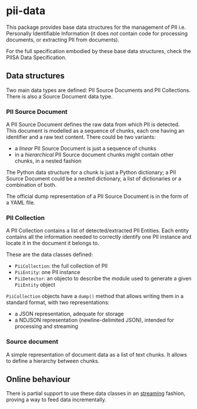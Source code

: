 # pii-data

This package provides base data structures for the management of PII i.e.
Personally Identifiable Information (it does *not* contain code for processing
documents, or extracting PII from documents).

For the full specification embodied by these base data structures, check the
PIISA Data Specification.

## Data structures

Two main data types are defined: PII Source Documents and PII
Collections. There is also a Source Document data type.


### PII Source Document

A PII Source Document defines the raw data from which PII is detected. This
document is modelled as a sequence of chunks, each one having an identifier
and a raw text content. There could be two variants:
 
 - a *linear* PII Source Document is just a sequence of chunks
 - in a *hierarchical* PII Source document chunks might contain other chunks,
   in a nested fashion
   
The Python data structure for a chunk is just a Python dictionary; a PII
Source Document could be a nested dictionary, a list of dictionaries or a
combination of both.

The official dump representation of a PII Source Document is in the form of a
YAML file.


### PII Collection

A PII Collection contains a list of detected/extracted PII Entities. Each
entity contains all the information needed to correctly identify one PII
instance and locate it in the document it belongs to.

These are the data classes defined:
 * `PiiCollection`: the full collection of PII
 * `PiiEntity`: one PII instance
 * `PiiDetector`: an objecto to describe the module used to generate a given
    `PiiEntity` object
	
`PiiCollection` objects have a `dump()` method that allows writing them in a
standard format, with two representations:
 * a JSON representation, adequate for storage
 * a NDJSON representation (newline-delimited JSON), intended for processing
   and streaming


### Source document

A simple representation of document data as a list of text chunks. It allows
to define a hierarchy between chunks.


## Online behaviour

There is partial support to use these data classes in an [streaming] fashion,
proving a way to feed data incrementally.



[streaming]: doc/stream.md
